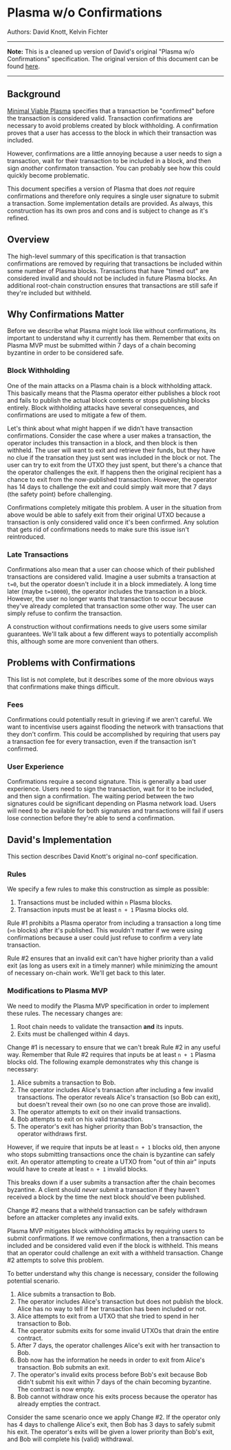 Plasma w/o Confirmations
===

Authors: David Knott, Kelvin Fichter

---

**Note:** This is a cleaned up version of David's original "Plasma w/o Confirmations" specification. The original version of this document can be found [here](https://hackmd.io/s/BkgnUZALf). 

---

## Background

[Minimal Viable Plasma](https://ethresear.ch/t/minimal-viable-plasma/426) specifies that a transaction be "confirmed" before the transaction is considered valid. Transaction confirmations are necessary to avoid problems created by block withholding. A confirmation proves that a user has accesss to the block in which their transaction was included. 

However, confirmations are a little annoying because a user needs to sign a transaction, wait for their transaction to be included in a block, and then sign *another* confirmaton transaction. You can probably see how this could quickly become problematic.

This document specifies a version of Plasma that does *not* require confirmations and therefore only requires a single user signature to submit a transaction. Some implementation details are provided. As always, this construction has its own pros and cons and is subject to change as it's refined.

## Overview

The high-level summary of this specification is that transaction confirmations are removed by requiring that transactions be included within some number of Plasma blocks. Transactions that have "timed out" are considered invalid and should not be included in future Plasma blocks. An additional root-chain construction ensures that transactions are still safe if they're included but withheld.

## Why Confirmations Matter

Before we describe what Plasma might look like without confirmations, its important to understand why it currently has them. Remember that exits on Plasma MVP must be submitted within 7 days of a chain becoming byzantine in order to be considered safe.

### Block Withholding

One of the main attacks on a Plasma chain is a block withholding attack. This basically means that the Plasma operator either publishes a block root and fails to publish the actual block contents or stops publishing blocks entirely. Block withholding attacks have several consequences, and confirmations are used to mitigate a few of them.

Let's think about what might happen if we didn't have transaction confirmations. Consider the case where a user makes a transaction, the operator includes this transaction in a block, and then block is then withheld. The user will want to exit and retrieve their funds, but they have no clue if the transation they just sent was included in the block or not. The user can try to exit from the UTXO they just spent, but there's a chance that the operator challenges the exit. If happens then the original recipient has a chance to exit from the now-published transaction. However, the operator has 14 days to challenge the exit and could simply wait more that 7 days (the safety point) before challenging.

Confirmations completely mitigate this problem. A user in the situation from above would be able to safely exit from their original UTXO because a transaction is only considered valid once it's been confirmed. Any solution that gets rid of confirmations needs to make sure this issue isn't reintroduced.

### Late Transactions

Confirmations also mean that a user can choose which of their published transactions are considered valid. Imagine a user submits a transaction at `t=0`, but the operator doesn't include it in a block immediately. A long time later (maybe `t=10000`), the operator includes the transaction in a block. However, the user no longer wants that transaction to occur because they've already completed that transaction some other way. The user can simply refuse to confirm the transaction.

A construction without confirmations needs to give users some similar guarantees. We'll talk about a few different ways to potentially accomplish this, although some are more convenient than others.

## Problems with Confirmations

This list is not complete, but it describes some of the more obvious ways that confirmations make things difficult. 

### Fees

Confirmations could potentially result in grieving if we aren't careful. We want to incentivise users against flooding the network with transactions that they don't confirm. This could be accomplished by requiring that users pay a transaction fee for every transaction, even if the transaction isn't confirmed. 

### User Experience

Confirmations require a second signature. This is generally a bad user experience. Users need to sign the transaction, wait for it to be included, and then sign a confirmation. The waiting period between the two signatures could be significant depending on Plasma network load. Users will need to be available for both signatures and transactions will fail if users lose connection before they're able to send a confirmation.

## David's Implementation

This section describes David Knott's original no-conf specification.

### Rules

We specify a few rules to make this construction as simple as possible:

1. Transactions must be included within `n` Plasma blocks.
2. Transaction inputs must be at least `n + 1` Plasma blocks old.

Rule #1 prohibits a Plasma operator from including a transaction a long time (`>n` blocks) after it's published. This wouldn't matter if we were using confirmations because a user could just refuse to confirm a very late transaction. 

Rule #2 ensures that an invalid exit can't have higher priority than a valid exit (as long as users exit in a timely manner) while minimizing the amount of necessary on-chain work. We'll get back to this later.

### Modifications to Plasma MVP

We need to modify the Plasma MVP specification in order to implement these rules. The necessary changes are:

1. Root chain needs to validate the transaction **and** its inputs.
2. Exits must be challenged within 4 days.

Change #1 is necessary to ensure that we can't break Rule #2 in any useful way. Remember that Rule #2 requires that inputs be at least `n + 1` Plasma blocks old. The following example demonstrates why this change is necessary:

1. Alice submits a transaction to Bob.
2. The operator includes Alice's transaction after including a few invalid transactions. The operator reveals Alice's transaction (so Bob can exit), but doesn't reveal their own (so no one can prove those are invalid).
3. The operator attempts to exit on their invalid transactions.
4. Bob attempts to exit on his valid transaction.
5. The operator's exit has higher priority than Bob's transaction, the operator withdraws first.

However, if we require that inputs be at least `n + 1` blocks old, then anyone who stops submitting transactions once the chain is byzantine can safely exit. An operator attempting to create a UTXO from "out of thin air" inputs would have to create at least `n + 1` invalid blocks. 

This breaks down if a user submits a transaction after the chain becomes byzantine. A client should *never* submit a transaction if they haven't received a block by the time the next block should've been published.

Change #2 means that a withheld transaction can be safely withdrawn before an attacker completes any invalid exits. 

Plasma MVP mitigates block withholding attacks by requiring users to submit confirmations. If we remove confirmations, then a transaction can be included and be considered valid even if the block is withheld. This means that an operator could challenge an exit with a withheld transaction. Change #2 attempts to solve this problem.

To better understand why this change is necessary, consider the following potential scenario.

1. Alice submits a transaction to Bob.
2. The operator includes Alice's transaction but does not publish the block. Alice has no way to tell if her transaction has been included or not.
3. Alice attempts to exit from a UTXO that she tried to spend in her transaction to Bob.
4. The operator submits exits for some invalid UTXOs that drain the entire contract. 
5. After 7 days, the operator challenges Alice's exit with her transaction to Bob. 
6. Bob now has the information he needs in order to exit from Alice's transaction. Bob submits an exit.
7. The operator's invalid exits process before Bob's exit because Bob didn't submit his exit within 7 days of the chain becoming byzantine. The contract is now empty.
8. Bob cannot withdraw once his exits process because the operator has already empties the contract. 

Consider the same scenario once we apply Change #2. If the operator only has 4 days to challenge Alice's exit, then Bob has 3 days to safely submit his exit. The operator's exits will be given a lower priority than Bob's exit, and Bob will complete his (valid) withdrawal.
